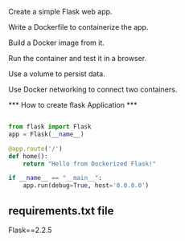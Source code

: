 Create a simple Flask web app.

Write a Dockerfile to containerize the app.

Build a Docker image from it.

Run the container and test it in a browser.

Use a volume to persist data.

Use Docker networking to connect two containers.

*** How to create flask Application ***

```python

from flask import Flask
app = Flask(__name__)

@app.route('/')
def home():
    return "Hello from Dockerized Flask!"

if __name__ == "__main__":
    app.run(debug=True, host='0.0.0.0')

```

## requirements.txt file 

Flask==2.2.5
